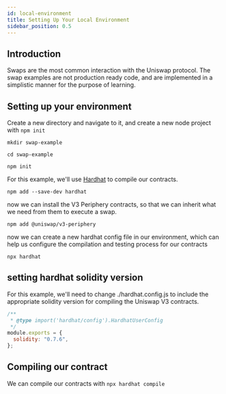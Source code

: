 ```yaml
---
id: local-environment
title: Setting Up Your Local Environment
sidebar_position: 0.5
---
```


## Introduction

Swaps are the most common interaction with the Uniswap protocol. The swap examples are not production ready code, and are implemented in a simplistic manner for the purpose of learning.


## Setting up your environment

Create a new directory and navigate to it, and create a new node project with `npm init`

```
mkdir swap-example

cd swap-example

npm init
```

For this example, we'll use [Hardhat](https://hardhat.org/) to compile our contracts.

```
npm add --save-dev hardhat
```

now we can install the V3 Periphery contracts, so that we can inherit what we need from them to execute a swap.

```
npm add @uniswap/v3-periphery
```

now we can create a new hardhat config file in our environment, which can help us configure the compilation and testing process for our contracts

```
npx hardhat
```

## setting hardhat solidity version

For this example, we'll need to change ./hardhat.config.js to include the appropriate solidity version for compiling the Uniswap V3 contracts.

```js
/**
 * @type import('hardhat/config').HardhatUserConfig
 */
module.exports = {
  solidity: "0.7.6",
};
```

## Compiling our contract

We can compile our contracts with `npx hardhat compile`
